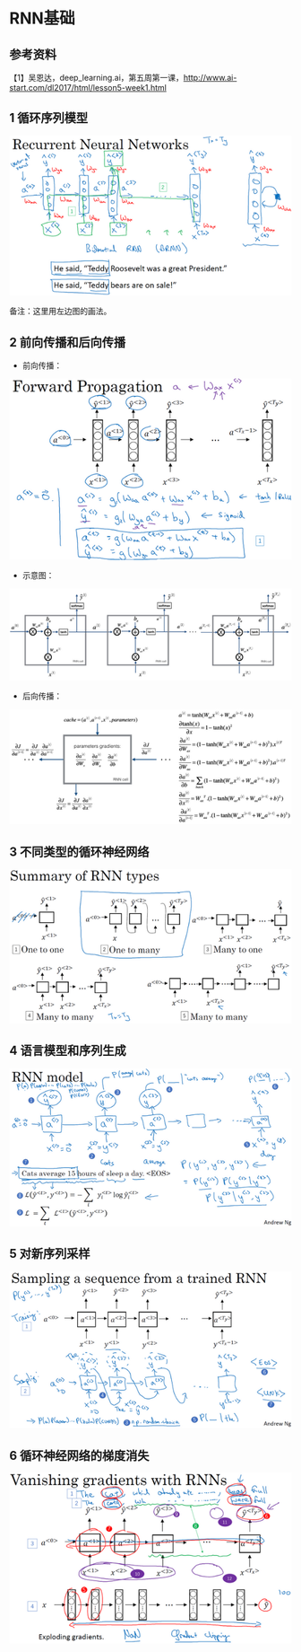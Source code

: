# RNN基础

## 参考资料

【1】吴恩达，deep_learning.ai，第五周第一课，http://www.ai-start.com/dl2017/html/lesson5-week1.html



## 1 循环序列模型

![3.1_RNN](./pic/3.1/3.1_RNN.png)

备注：这里用左边图的画法。



## 2 前向传播和后向传播

* 前向传播：

![3.1_Forward_Propagation](./pic/3.1/3.1_Forward_Propagation.png)

* 示意图：

![3.1_rnn-f](./pic/3.1/3.1_rnn-f.png)

* 后向传播：

![3.1_rnn_cell_backprop](./pic/3.1/3.1_rnn_cell_backprop.png)



## 3 不同类型的循环神经网络

![3.1_Different_types_of_RNNs](./pic/3.1/3.1_Different_types_of_RNNs.png)



## 4 语言模型和序列生成

![3.1_sequence_generation](./pic/3.1/3.1_sequence_generation.png)



## 5 对新序列采样

![3.1_Sampling_novel_sequences](./pic/3.1/3.1_Sampling_novel_sequences.png)



## 6 循环神经网络的梯度消失

![3.1_Vanishing_gradients_with_RNNs](./pic/3.1/3.1_Vanishing_gradients_with_RNNs.png)